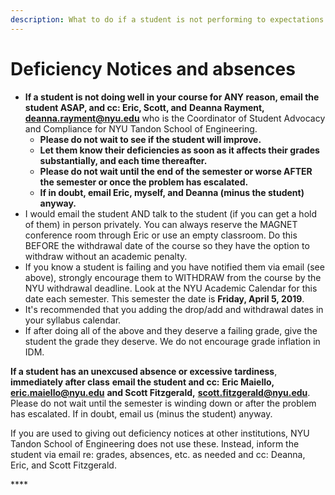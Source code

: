 ```yaml
---
description: What to do if a student is not performing to expectations
---
```


# Deficiency Notices and absences

* **If a student is not doing well in your course for ANY reason, email the student ASAP, and cc: Eric, Scott, and** **Deanna Rayment,** [**deanna.rayment@nyu.edu**](mailto:deanna.rayment@nyu.edu) who is the Coordinator of Student Advocacy and Compliance for NYU Tandon School of Engineering. 
  * **Please do not wait to see if the student will improve.** 
  * **Let them know their deficiencies as soon as it affects their grades substantially, and each time thereafter.**
  * **Please do not wait until the end of the semester or worse AFTER the semester or once the problem has escalated.** 
  * **If in doubt, email Eric, myself, and Deanna \(minus the student\) anyway.**
* I would email the student AND talk to the student \(if you can get a hold of them\) in person privately. You can always reserve the MAGNET conference room through Eric or use an empty classroom. Do this BEFORE the withdrawal date of the course so they have the option to withdraw without an academic penalty.
* If you know a student is failing and you have notified them via email \(see above\), strongly encourage them to WITHDRAW from the course by the NYU withdrawal deadline. Look at the NYU Academic Calendar for this date each semester. This semester the date is **Friday, April 5, 2019**.
* It's recommended that you adding the drop/add and withdrawal dates in your syllabus calendar.
* If after doing all of the above and they deserve a failing grade, give the student the grade they deserve. We do not encourage grade inflation in IDM.

**If a student has an unexcused absence or excessive tardiness**, **immediately after class** **email the student and cc:** **Eric Maiello,** [**eric.maiello@nyu.edu**](mailto:eric.maiello@nyu.edu) **and Scott Fitzgerald,** [**scott.fitzgerald@nyu.edu**](mailto:scott.fitzgerald@nyu.edu). Please do not wait until the semester is winding down or after the problem has escalated. If in doubt, email us \(minus the student\) anyway.

If you are used to giving out deficiency notices at other institutions, NYU Tandon School of Engineering does not use these. Instead, inform the student via email re: grades, absences, etc. as needed and cc: Deanna, Eric, and Scott Fitzgerald.

\*\*\*\*

